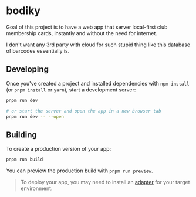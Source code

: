 # bodiky

Goal of this project is to have a web app that server local-first
club membership cards, instantly and without the need for internet.

I don't want any 3rd party with cloud for such stupid thing like this
database of barcodes essentially is.

## Developing

Once you've created a project and installed dependencies with `npm install` (or `pnpm install` or `yarn`), start a development server:

```sh
pnpm run dev

# or start the server and open the app in a new browser tab
pnpm run dev -- --open
```

## Building

To create a production version of your app:

```sh
pnpm run build
```

You can preview the production build with `pnpm run preview`.

> To deploy your app, you may need to install an [adapter](https://svelte.dev/docs/kit/adapters) for your target environment.
